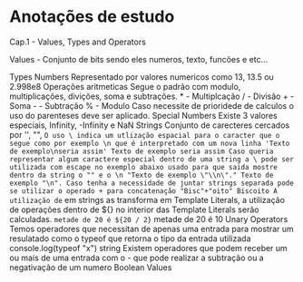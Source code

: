 # Anotações de estudo

Cap.1 - Values, Types and Operators

Values - Conjunto de bits sendo eles numeros, texto, funcões e etc...

Types
    Numbers
        Representado por valores numericos como 13, 13.5 ou 2.998e8
        Operações aritmeticas
            Segue o padrão com modulo, multiplicações, divições, soma e subtrações.
            * - Multiplcação
            / - Divisão
            + - Soma
            - - Subtração
            % - Modulo
            Caso necessite de prioridede de calculos o uso do parenteses deve ser aplicado.
        Special Numbers
            Existe 3 valores especiais, Infinity, -Infinity e NaN
    Strings
        Conjunto de carecteres cercados por '', "", ``
        O uso \ indica um utlização espacial para o caracter que o segue como por exemplo \n que é interpretado com um nova linha
            'Texto de exemplo\nseria assim'
            Texto de exemplo
            seria assim
        Caso queria representar algum caractere especial dentro de uma string a \ pode ser utilizada com escape no exemplo abaixo usado para que saida mostre dentro da string o "" e o \n
            "Texto de exemplo \"\\n\"."
            Texto de exemplo "\n".
        Caso tenha a necessidade de juntar strings separada pode se utilizar o operado + para concatenação
            "Bisc"+"oito"
            Biscoito
        A utilização de `` em strings as transforma em Template Literals, a utilização de operações dentro de ${} no interior das Template Literals serão calculadas.
            `metade de 20 é ${20 / 2}`
            metade de 20 é 10
    Unary Operators
        Temos operadores que necessitan de apenas uma entrada para mostrar um resulatado como o typeof que retorna o tipo da entrada utilizada
            console.log(typeof "x")
            string
        Existem operadores que podem receber um ou mais de uma entrada com o - que pode realizar a subtração ou a negativação de um numero
    Boolean Values
        
        

